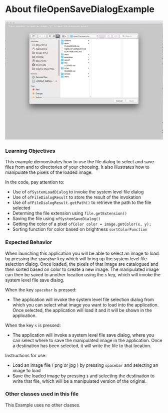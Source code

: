 # About fileOpenSaveDialogExample

![Screenshot of Example, stored as exampleName/screenshot.png (or .gif or .jpg)](fileOpenSaveDialog.png)


### Learning Objectives

This example demonstrates how to use the file dialog to select and save files from and to directories of your choosing. It also illustrates how to manipulate the pixels of the loaded image. 

In the code, pay attention to: 

* Use of ```ofSystemLoadDialog``` to invoke the system level file dialog
* Use of ```ofFileDialogResult``` to store the result of the invokation
* Use of ```ofFileDialogResult.getPath()``` to retrieve the path to the file selected
* Determing the file extension using ```file.getExtension()```
* Saving the file using ```ofSystemSaveDialog()```
* Getting the color of a pixel ```ofColor color = image.getColor(x, y); ```
* Sorting function for color based on brightness ```sortColorFunction```


### Expected Behavior

When launching this application you will be able to select an image to load by pressing the ```spacebar``` key which will bring up the system level file selection dialog.  Once loaded, the pixels of that image are catalogued and then sorted based on color to create a new image. The manipulated image can then be saved to another location using the ```s``` key, which will invoke the system level file save dialog. 

When the key ```spacebar``` is pressed:

* The application will invoke the system level file selection dialog from which you can select what image you want to load into the application. Once selected, the application will load it and it will be shown in the application.  

When the key ```s``` is pressed:

* The application will invoke a system level file save dialog, where you can select where to save the manipulated image in the application. Once a destination has been selected, it will write the file to that location. 

Instructions for use:

* Load an image file ( png or jpg )  by pressing ```spacebar``` and selecting an image to load
* Save the loaded image by pressing ```s``` and selecting the destination to write that file, which will be a manipulated version of the original. 


### Other classes used in this file

This Example uses no other classes.